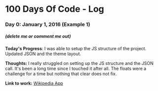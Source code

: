 # 100 Days Of Code - Log

### Day 0: January 1, 2016 (Example 1)
##### (delete me or comment me out)

**Today's Progress**: I was able to setup the JS structure of the project. Updated JSON and the theme layout.  

**Thoughts:** I really struggled on setting up the JS structure and the JSON call. It's been a long time since I touched it after all. The floats were a challenge for a time but nothing that clear does not fix. 

**Link to work:** [Wikipedia App](https://www.freecodecamp.com/challenges/build-a-wikipedia-viewer)




